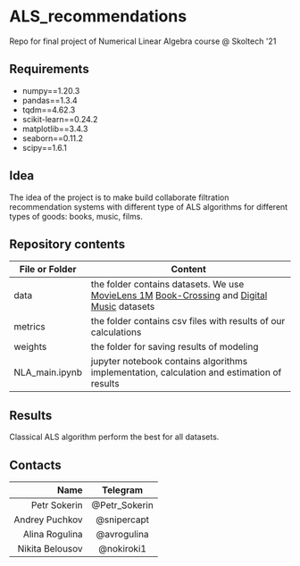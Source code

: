 # ALS_recommendations

Repo for final project of Numerical Linear Algebra course @ Skoltech '21

## Requirements
- numpy==1.20.3
- pandas==1.3.4
- tqdm==4.62.3
- scikit-learn==0.24.2
- matplotlib==3.4.3
- seaborn==0.11.2
- scipy==1.6.1

## Idea

The idea of the project is to make build collaborate filtration recommendation systems with different type of ALS algorithms for different types of goods: books, music, films.

## Repository contents

| File or Folder | Content |
| --- | --- |
| data | the folder contains datasets. We use [MovieLens 1M](https://grouplens.org/datasets/movielens/1m/) [Book-Crossing](http://www2.informatik.uni-freiburg.de/~cziegler/BX/) and [Digital Music](http://jmcauley.ucsd.edu/data/amazon/) datasets|
| metrics | the folder contains csv files with results of our calculations|
| weights | the folder for saving results of modeling|
| NLA_main.ipynb | jupyter notebook contains algorithms implementation, calculation and estimation of results|

## Results

Classical ALS algorithm perform the best for all datasets. 

## Contacts

| **Name** | **Telegram** |
|----:|:----------:|
| Petr Sokerin | @Petr_Sokerin |
| Andrey Puchkov | @snipercapt |
| Alina Rogulina | @avrogulina |
| Nikita Belousov | @nokiroki1 |

